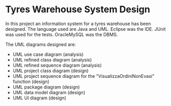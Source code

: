 # Tyres Warehouse System Design

In this project an information system for a tyres warehouse has been designed.
The language used are Java and UML. Eclipse was the IDE. JUnit was used for the tests. OracleMySQL was the DBMS.

The UML diagrams designed are:

- UML use case diagram (analysis)
- UML refined class diagram (analysis)
- UML refined sequence diagram (analysis)
- UML project class diagram (design)
- UML project sequence diagram for the "VisualizzaOrdiniNonEvasi" function (design)
- UML package diagram (design)
- UML data model diagram (design)
- UML UI diagram (design)
